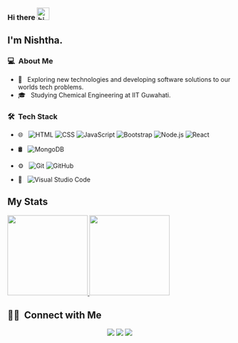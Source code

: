 ### Hi there <img src="https://user-images.githubusercontent.com/1303154/88677602-1635ba80-d120-11ea-84d8-d263ba5fc3c0.gif" width="28px" alt="hi">

## I'm Nishtha.

### 💻 &nbsp;About Me 

- 🤔 &nbsp; Exploring new technologies and developing software solutions to our worlds tech problems.
- 🎓 &nbsp; Studying Chemical Engineering at IIT Guwahati.


### 🛠 &nbsp;Tech Stack

- 🌐 &nbsp;
  ![HTML](https://img.shields.io/badge/-HTML-333333?style=flat&logo=HTML5)
  ![CSS](https://img.shields.io/badge/-CSS-333333?style=flat&logo=CSS3&logoColor=1572B6)
  ![JavaScript](https://img.shields.io/badge/-JavaScript-333333?style=flat&logo=javascript)
  ![Bootstrap](https://img.shields.io/badge/-Bootstrap-333333?style=flat&logo=bootstrap&logoColor=563D7C)
  ![Node.js](https://img.shields.io/badge/-Node.js-333333?style=flat&logo=node.js)
  ![React](https://img.shields.io/badge/-React-333333?style=flat&logo=react)
- 🛢 &nbsp;
  ![MongoDB](https://img.shields.io/badge/-MongoDB-333333?style=flat&logo=mongodb)
- ⚙️ &nbsp;
  ![Git](https://img.shields.io/badge/-Git-333333?style=flat&logo=git)
  ![GitHub](https://img.shields.io/badge/-GitHub-333333?style=flat&logo=github)

- 🔧 &nbsp;
  ![Visual Studio Code](https://img.shields.io/badge/-Visual%20Studio%20Code-333333?style=flat&logo=visual-studio-code&logoColor=007ACC)

## My Stats
<p>
<a href="https://github.com/Nishtha131201">
  <img height="180em" src="https://github-readme-stats.vercel.app/api?username=Nishtha131201&show_icons=true&theme=synthwave&count_private=true" />
  <img height="180em" src="https://github-readme-stats-eight-theta.vercel.app/api/top-langs/?username=Nishtha131201&theme=synthwave&layout=compact&exclude_lang=java+r" />
</a>
</p>


##  🤝🏻 &nbsp;Connect with Me

<p align="center">
<a href="#"><img src="https://img.shields.io/badge/Personal Website-5849be?style=flat-square&logo=Google-Chrome&logoColor=white"/></a>
<a href="https://www.linkedin.com/in/nrathod1312/"><img src="https://img.shields.io/badge/Nishtha Rathod-0077B5?style=flat-square&logo=linkedin&logoColor=white"/></a>
<a href="mailto:nishthaioc@gmail.com"><img src="https://img.shields.io/badge/Nishtha Rathod-D14836?style=flat-square&logo=gmail&logoColor=white"/></a>




